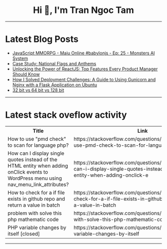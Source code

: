 <h1 align="center">Hi 👋, I'm Tran Ngoc Tam</h1>

---

# Latest Blog Posts 
<!-- BLOG-POST-LIST:START -->
- [JavaScript MMORPG - Maiu Online #babylonjs - Ep: 25 - Monsters AI System](https://dev.to/maiu/javascript-mmorpg-maiu-online-babylonjs-ep-25-monsters-ai-system-1gc)
- [Case Study: National Flags and Anthems](https://dev.to/paulike/case-study-national-flags-and-anthems-931)
- [Unlocking the Power of ReactJS: Top Features Every Product Manager Should Know](https://dev.to/cachemerrill/unlocking-the-power-of-reactjs-top-features-every-product-manager-should-know-2o0m)
- [How I Solved Deployment Challenges: A Guide to Using Gunicorn and Nginx with a Flask Application on Ubuntu](https://dev.to/ukeme/how-i-solved-deployment-challenges-a-guide-to-using-gunicorn-and-nginx-with-a-flask-application-on-ubuntu-3gc4)
- [32 bit vs 64 bit vs 128 bit](https://dev.to/entangledcognition/32-bit-vs-64-bit-vs-128-bit-5d0i)
<!-- BLOG-POST-LIST:END -->

---

# Latest stack oveflow activity
<table>
  <tr><th>Title</th><th>Link</th></tr>
  <!-- STACKOVERFLOW:START --><tr><td>How to use &quot;pmd check&quot; to scan for language php?</td><td>https://stackoverflow.com/questions/78679558/how-to-use-pmd-check-to-scan-for-language-php</td></tr><tr><td>How can I display single quotes instead of the HTML entity when adding onClick events to WordPress menu using nav_menu_link_attributes?</td><td>https://stackoverflow.com/questions/78679548/how-can-i-display-single-quotes-instead-of-the-html-entity-when-adding-onclick-e</td></tr><tr><td>How to check for a if file exists in github repo and return a value in batch</td><td>https://stackoverflow.com/questions/78679545/how-to-check-for-a-if-file-exists-in-github-repo-and-return-a-value-in-batch</td></tr><tr><td>problem with solve this php mathematic code</td><td>https://stackoverflow.com/questions/78679463/problem-with-solve-this-php-mathematic-code</td></tr><tr><td>PHP variable changes by itself [closed]</td><td>https://stackoverflow.com/questions/78679204/php-variable-changes-by-itself</td></tr><!-- STACKOVERFLOW:END -->
</table>

---


